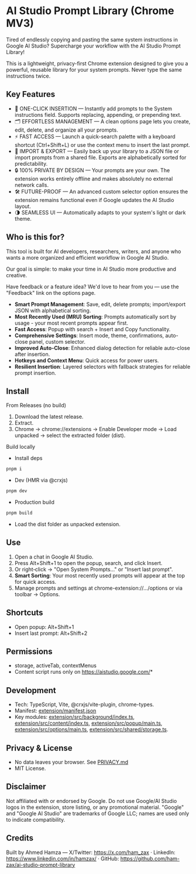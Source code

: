 # AI Studio Prompt Library (Chrome MV3)

Tired of endlessly copying and pasting the same system instructions in Google AI Studio? Supercharge your workflow with the AI Studio Prompt Library!

This is a lightweight, privacy-first Chrome extension designed to give you a powerful, reusable library for your system prompts. Never type the same instructions twice.

## Key Features

- 🚀 ONE-CLICK INSERTION — Instantly add prompts to the System instructions field. Supports replacing, appending, or prepending text.
- 🗂️ EFFORTLESS MANAGEMENT — A clean options page lets you create, edit, delete, and organize all your prompts.
- ⚡ FAST ACCESS — Launch a quick-search palette with a keyboard shortcut (Ctrl+Shift+L) or use the context menu to insert the last prompt.
- 📂 IMPORT & EXPORT — Easily back up your library to a JSON file or import prompts from a shared file. Exports are alphabetically sorted for predictability.
- 🔒 100% PRIVATE BY DESIGN — Your prompts are your own. The extension works entirely offline and makes absolutely no external network calls.
- 🛠️ FUTURE-PROOF — An advanced custom selector option ensures the extension remains functional even if Google updates the AI Studio layout.
- 🌗 SEAMLESS UI — Automatically adapts to your system's light or dark theme.

## Who is this for?

This tool is built for AI developers, researchers, writers, and anyone who wants a more organized and efficient workflow in Google AI Studio.

Our goal is simple: to make your time in AI Studio more productive and creative.

Have feedback or a feature idea? We'd love to hear from you — use the "Feedback" link on the options page.

- **Smart Prompt Management**: Save, edit, delete prompts; import/export JSON with alphabetical sorting.
- **Most Recently Used (MRU) Sorting**: Prompts automatically sort by usage - your most recent prompts appear first.
- **Fast Access**: Popup with search + Insert and Copy functionality.
- **Comprehensive Settings**: Insert mode, theme, confirmations, auto-close panel, custom selector.
- **Improved Auto-Close**: Enhanced dialog detection for reliable auto-close after insertion.
- **Hotkeys and Context Menu**: Quick access for power users.
- **Resilient Insertion**: Layered selectors with fallback strategies for reliable prompt insertion.

## Install

From Releases (no build)

1. Download the latest release.
2. Extract.
3. Chrome → chrome://extensions → Enable Developer mode → Load unpacked → select the extracted folder (dist).

Build locally

- Install deps

```bash
pnpm i
```

- Dev (HMR via @crxjs)

```bash
pnpm dev
```

- Production build

```bash
pnpm build
```

- Load the dist folder as unpacked extension.

## Use

1. Open a chat in Google AI Studio.
2. Press Alt+Shift+1 to open the popup, search, and click Insert.
3. Or right‑click → "Open System Prompts…" or "Insert last prompt".
4. **Smart Sorting**: Your most recently used prompts will appear at the top for quick access.
5. Manage prompts and settings at chrome-extension://…/options or via toolbar → Options.

## Shortcuts

- Open popup: Alt+Shift+1
- Insert last prompt: Alt+Shift+2

## Permissions

- storage, activeTab, contextMenus
- Content script runs only on https://aistudio.google.com/*

## Development

- Tech: TypeScript, Vite, @crxjs/vite-plugin, chrome-types.
- Manifest: [extension/manifest.json](extension/manifest.json)
- Key modules: [extension/src/background/index.ts](extension/src/background/index.ts), [extension/src/content/index.ts](extension/src/content/index.ts), [extension/src/popup/main.ts](extension/src/popup/main.ts), [extension/src/options/main.ts](extension/src/options/main.ts), [extension/src/shared/storage.ts](extension/src/shared/storage.ts).

## Privacy & License

- No data leaves your browser. See [PRIVACY.md](PRIVACY.md)
- MIT License.

## Disclaimer

Not affiliated with or endorsed by Google. Do not use Google/AI Studio logos in the extension, store listing, or any promotional material. "Google" and "Google AI Studio" are trademarks of Google LLC; names are used only to indicate compatibility.


## Credits


Built by Ahmed Hamza — X/Twitter: https://x.com/ham_zax · LinkedIn: https://www.linkedin.com/in/hamzax/ · GitHub: https://github.com/ham-zax/ai-studio-prompt-library